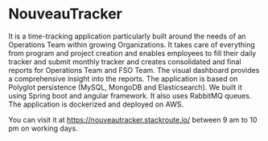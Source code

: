# NouveauTracker
It is a time-tracking application particularly built around the needs of  an Operations Team within growing Organizations. It takes care of everything from  program and project creation and enables employees to fill their daily tracker and  submit monthly tracker and creates consolidated and final reports for Operations  Team and FSO Team. The visual dashboard provides a comprehensive insight into the  reports. The application is based on Polyglot persistence (MySQL, MongoDB and  Elasticsearch). We built it using Spring boot and angular framework. It also uses  RabbitMQ queues. The application is dockerized and deployed on AWS.

You can visit it at https://nouveautracker.stackroute.io/  between 9 am to 10 pm on working days.
